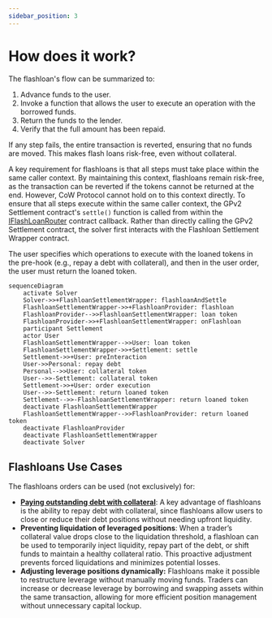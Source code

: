 ```yaml
---
sidebar_position: 3
---
```


# How does it work?

The flashloan's flow can be summarized to:

1. Advance funds to the user.
2. Invoke a function that allows the user to execute an operation with the borrowed funds.
3. Return the funds to the lender.
4. Verify that the full amount has been repaid.

If any step fails, the entire transaction is reverted, ensuring that no funds are moved. This makes flash loans risk-free, even without collateral.

A key requirement for flashloans is that all steps must take place within the same caller context. By maintaining this context, flashloans remain risk-free, as the transaction can be reverted if the tokens cannot be returned at the end. However, CoW Protocol cannot hold on to this context directly. To ensure that all steps execute within the same caller context, the GPv2 Settlement contract's `settle()` function is called from within the [IFlashLoanRouter](../../reference/contracts/periphery/flashloans.md#iflashloanrouter-contract) contract callback. Rather than directly calling the GPv2 Settlement contract, the solver first interacts with the Flashloan Settlement Wrapper contract.

The user specifies which operations to execute with the loaned tokens in the pre-hook (e.g., repay a debt with collateral), and then in the user order, the user must return the loaned token.

```mermaid
sequenceDiagram
    activate Solver
    Solver->>+FlashloanSettlementWrapper: flashloanAndSettle
    FlashloanSettlementWrapper->>+FlashloanProvider: flashloan
    FlashloanProvider-->>FlashloanSettlementWrapper: loan token
    FlashloanProvider->>+FlashloanSettlementWrapper: onFlashloan
    participant Settlement
    actor User
    FlashloanSettlementWrapper-->>User: loan token
    FlashloanSettlementWrapper->>+Settlement: settle
    Settlement->>+User: preInteraction
    User->>Personal: repay debt
    Personal-->>User: collateral token
    User-->>-Settlement: collateral token
    Settlement->>+User: order execution
    User-->>-Settlement: return loaned token
    Settlement-->>-FlashloanSettlementWrapper: return loaned token
    deactivate FlashloanSettlementWrapper
    FlashloanSettlementWrapper-->>FlashloanProvider: return loaned token
    deactivate FlashloanProvider
    deactivate FlashloanSettlementWrapper
    deactivate Solver
```

## Flashloans Use Cases

The flashloans orders can be used (not exclusively) for:

- **[Paying outstanding debt with collateral](../order-types/pay-debt-flashloans.md)**: A key advantage of flashloans is the ability to repay debt with collateral, since flashloans allow users to close or reduce their debt positions without needing upfront liquidity.
- **Preventing liquidation of leveraged positions**: When a trader’s collateral value drops close to the liquidation threshold, a flashloan can be used to temporarily inject liquidity, repay part of the debt, or shift funds to maintain a healthy collateral ratio. This proactive adjustment prevents forced liquidations and minimizes potential losses.
- **Adjusting leverage positions dynamically:** Flashloans make it possible to restructure leverage without manually moving funds. Traders can increase or decrease leverage by borrowing and swapping assets within the same transaction, allowing for more efficient position management without unnecessary capital lockup.

